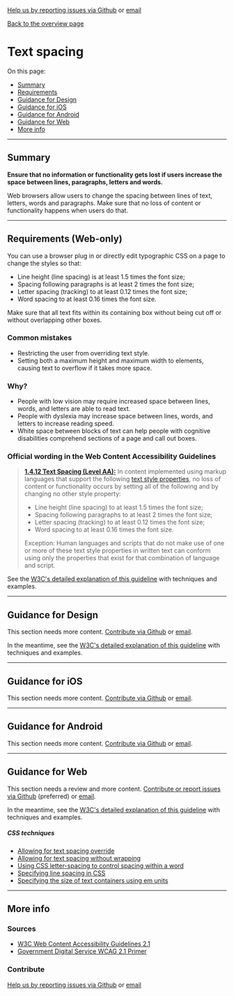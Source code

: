 
[Help us by reporting issues via Github](https://github.com/theappbusiness/accessibility-guidelines) or [email](mailto:jeanfrancois@theappbusiness.com)

[Back to the overview page](./../README.md)

# Text spacing

On this page:
* [Summary](#summary)
* [Requirements](#requirements)
* [Guidance for Design](#guidance-for-design)
* [Guidance for iOS](#guidance-for-ios)
* [Guidance for Android](#guidance-for-android)
* [Guidance for Web](#guidance-for-web)
* [More info](#more-info)

---

## Summary

**Ensure that no information or functionality gets lost if users increase the space between lines, paragraphs, letters and words.**

Web browsers allow users to change the spacing between lines of text, letters, words and paragraphs. Make sure that no loss of content or functionality happens when users do that.

---

## Requirements (Web-only)

You can use a browser plug in or directly edit typographic CSS on a page to change the styles so that:

* Line height (line spacing) is at least 1.5 times the font size;
* Spacing following paragraphs is at least 2 times the font size;
* Letter spacing (tracking) to at least 0.12 times the font size;
* Word spacing to at least 0.16 times the font size.

Make sure that all text fits within its containing box without being cut off or without overlapping other boxes.

### Common mistakes

*  Restricting the user from overriding text style.
*  Setting both a maximum height and maximum width to elements, causing text to overflow if it takes more space.

### Why?

* People with low vision may require increased space between lines, words, and letters are able to read text.
* People with dyslexia may increase space between lines, words, and letters to increase reading speed.
* White space between blocks of text can help people with cognitive disabilities comprehend sections of a page and call out boxes.

### Official wording in the Web Content Accessibility Guidelines

> [**1.4.12 Text Spacing (Level AA):**](https://www.w3.org/WAI/WCAG21/Understanding/text-spacing.html) In content implemented using markup languages that support the following [text style properties](https://www.w3.org/WAI/WCAG21/Understanding/text-spacing.html#dfn-text), no loss of content or functionality occurs by setting all of the following and by changing no other style property:
> 
> * Line height (line spacing) to at least 1.5 times the font size;
> * Spacing following paragraphs to at least 2 times the font size;
> * Letter spacing (tracking) to at least 0.12 times the font size;
> * Word spacing to at least 0.16 times the font size.
> 
> Exception: Human languages and scripts that do not make use of one or more of these text style properties in written text can conform using only the properties that exist for that combination of language and script.

See the [W3C's detailed explanation of this guideline](LINK) with techniques and examples.

---

## Guidance for Design

This section needs more content. [Contribute via Github](https://github.com/theappbusiness/accessibility-guidelines/) or [email](mailto:jeanfrancois@theappbusiness.com).

In the meantime, see the [W3C's detailed explanation of this guideline](https://www.w3.org/WAI/WCAG21/Understanding/text-spacing.html) with techniques and examples.

---

## Guidance for iOS

This section needs more content. [Contribute via Github](https://github.com/theappbusiness/accessibility-guidelines/) or [email](mailto:kane.cheshire@theappbusiness.com).

---

## Guidance for Android

This section needs more content. [Contribute via Github](https://github.com/theappbusiness/accessibility-guidelines/) or [email](mailto:jeanfrancois@theappbusiness.com).

---

## Guidance for Web

This section needs a review and more content. [Contribute or report issues via Github](https://github.com/theappbusiness/accessibility-guidelines/) (preferred) or [email](mailto:jeanfrancois@theappbusiness.com).

In the meantime, see the [W3C's detailed explanation of this guideline](https://www.w3.org/WAI/WCAG21/Understanding/text-spacing.html) with techniques and examples.

##### CSS techniques

* [Allowing for text spacing override](https://www.w3.org/WAI/WCAG21/Techniques/css/C36)
* [Allowing for text spacing without wrapping](https://www.w3.org/WAI/WCAG21/Techniques/css/C35)
* [Using CSS letter-spacing to control spacing within a word](https://www.w3.org/WAI/WCAG21/Techniques/css/C8)
* [Specifying line spacing in CSS](https://www.w3.org/WAI/WCAG21/Techniques/css/C21)
* [Specifying the size of text containers using em units](https://www.w3.org/WAI/WCAG21/Techniques/css/C28)

---

## More info

### Sources

* [W3C Web Content Accessibility Guidelines 2.1](https://www.w3.org/TR/WCAG21/)
* [Government Digital Service WCAG 2.1 Primer](https://alphagov.github.io/wcag-primer/)

### Contribute

[Help us by reporting issues via Github](https://github.com/theappbusiness/accessibility-guidelines) or [email](mailto:jeanfrancois@theappbusiness.com)